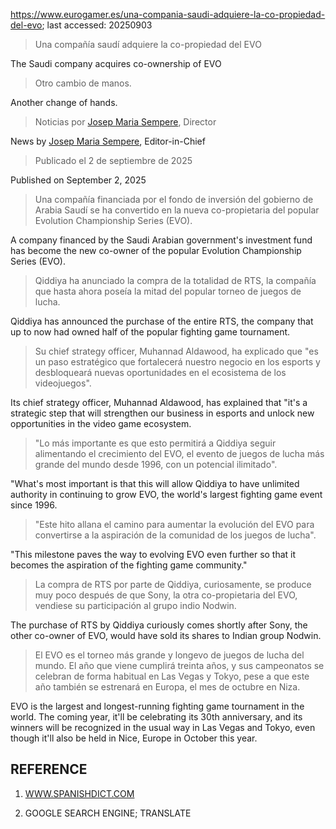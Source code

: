 https://www.eurogamer.es/una-compania-saudi-adquiere-la-co-propiedad-del-evo; last accessed: 20250903

> Una compañía saudí adquiere la co-propiedad del EVO

The Saudi company acquires co-ownership of EVO

> Otro cambio de manos.

Another change of hands.

> Noticias por [Josep Maria Sempere](https://www.eurogamer.es/authors/josep-maria-sempere), Director

News by [Josep Maria Sempere](https://www.eurogamer.es/authors/josep-maria-sempere), Editor-in-Chief

> Publicado el 2 de septiembre de 2025

Published on September 2, 2025

> Una compañía financiada por el fondo de inversión del gobierno de Arabia Saudí se ha convertido en la nueva co-propietaria del popular Evolution Championship Series (EVO).

A company financed by the Saudi Arabian government's investment fund has become the new co-owner of the popular Evolution Championship Series (EVO).

> Qiddiya ha anunciado la compra de la totalidad de RTS, la compañía que hasta ahora poseía la mitad del popular torneo de juegos de lucha.

Qiddiya has announced the purchase of the entire RTS, the company that up to now had owned half of the popular fighting game tournament.

> Su chief strategy officer, Muhannad Aldawood, ha explicado que "es un paso estratégico que fortalecerá nuestro negocio en los esports y desbloqueará nuevas oportunidades en el ecosistema de los videojuegos".

Its chief strategy officer, Muhannad Aldawood, has explained that "it's a strategic step that will strengthen our business in esports and unlock new opportunities in the video game ecosystem.

> "Lo más importante es que esto permitirá a Qiddiya seguir alimentando el crecimiento del EVO, el evento de juegos de lucha más grande del mundo desde 1996, con un potencial ilimitado".

"What's most important is that this will allow Qiddiya to have unlimited authority in continuing to grow EVO, the world's largest fighting game event since 1996. 

> "Este hito allana el camino para aumentar la evolución del EVO para convertirse a la aspiración de la comunidad de los juegos de lucha".

"This milestone paves the way to evolving EVO even further so that it becomes the aspiration of the fighting game community."

> La compra de RTS por parte de Qiddiya, curiosamente, se produce muy poco después de que Sony, la otra co-propietaria del EVO, vendiese su participación al grupo indio Nodwin.

The purchase of RTS by Qiddiya curiously comes shortly after Sony, the other co-owner of EVO, would have sold its shares to Indian group Nodwin.

> El EVO es el torneo más grande y longevo de juegos de lucha del mundo. El año que viene cumplirá treinta años, y sus campeonatos se celebran de forma habitual en Las Vegas y Tokyo, pese a que este año también se estrenará en Europa, el mes de octubre en Niza. 

EVO is the largest and longest-running fighting game tournament in the world. The coming year, it'll be celebrating its 30th anniversary, and its winners will be recognized in the usual way in Las Vegas and Tokyo, even though it'll also be held in Nice, Europe in October this year.

## REFERENCE

1) [WWW.SPANISHDICT.COM](https://www.spanishdict.com)

2) GOOGLE SEARCH ENGINE; TRANSLATE